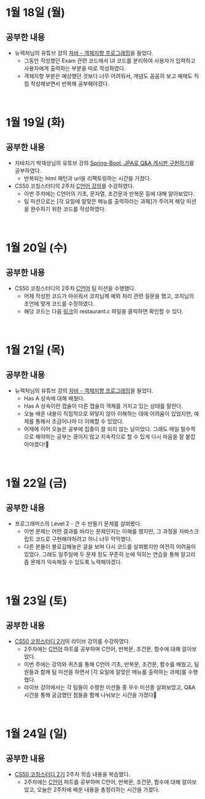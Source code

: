 # 1월 18일 (월)
## 공부한 내용
- 뉴렉처님의 유튜브 강의 [자바 - 객체지향 프로그래밍](https://www.youtube.com/watch?v=edKJbYyUapk&list=PLq8wAnVUcTFV4ZjRbyGnw6T1tgmYDLM3P&index=62)을 들었다.
  - 그동안 작성했던 Exam 관련 코드에서 UI 코드를 분리하여 사용자가 입력하고 사용자에게 출력하는 부분을 따로 작성하였다.
  - 객체지향 부분은 예상했던 것보다 너무 어려워서, 개념도 꼼꼼히 보고 예제도 직접 작성해보면서 반복해 공부해야겠다.

<br />

# 1월 19일 (화)
## 공부한 내용
- 자바지기 박재성님의 유튜브 강의 [Spring-Boot, JPA로 Q&A 게시판 구현하기](https://www.youtube.com/watch?v=g2YhGTHW_xU&list=PLqaSEyuwXkSppQAjwjXZgKkjWbFoUdNXC&index=18)를 공부하였다.
  - 반복되는 html 패턴과 url을 리팩토링하는 시간을 가졌다.
- CS50 코칭스터디의 2주차 [C언어 강의](https://www.boostcourse.org/cs112/joinLectures/41486)를 수강하였다.
  - 이번 주차에는 C언어의 기초, 문자열, 조건문과 반복문 등에 대해 알아보았다.
  - 팀 미션으로는 [각 요일에 알맞은 메뉴를 출력하라는 과제]가 주어져 해당 미션을 완수하기 위한 코드를 작성하였다.

<br />

# 1월 20일 (수)
## 공부한 내용
- CS50 코칭스터디의 2주차 [C언어](https://www.boostcourse.org/cs112/joinLectures/41486) 팀 미션을 수행했다.
  - 어제 작성한 코드가 아쉬워서 코치님께 예외 처리 관련 질문을 했고, 코치님의 조언에 맞게 코드를 수정하였다.
  - 해당 코드는 다음 [링크](https://bit.ly/3bSBFc9)의 restaurant.c 파일을 클릭하면 확인할 수 있다.

<br />

# 1월 21일 (목)
## 공부한 내용
- 뉴렉처님의 유튜브 강의 [자바 - 객체지향 프로그래밍](https://www.youtube.com/watch?v=6wKyPg9rxtw&list=PLq8wAnVUcTFV4ZjRbyGnw6T1tgmYDLM3P&index=65)을 들었다.
  - Has A 상속에 대해 배웠다.
  - Has A 상속이란 캡슐이 다른 캡슐의 객체를 가지고 있는 상태를 말한다.
  - 오늘 배운 내용이 직접적으로 와닿지 않아 이해하는 데에 어려움이 있었지만, 예제를 통해서 조금이나마 더 이해할 수 있었다.
  - 어제에 이어 오늘은 공부에 집중이 잘 되지 않는 날이었다. 그래도 매일 필수적으로 해야하는 공부는 끊이지 않고 지속적으로 할 수 있게 다시 마음을 잘 붙잡아야겠다!👊

<br />  
  
# 1월 22일 (금)
## 공부한 내용
- 프로그래머스의 Level 2 - 큰 수 만들기 문제를 살펴봤다.
  - 이번 문제는 어떤 결과를 바라는 문제인지는 이해를 했지만, 그 과정을 자바스크립트 코드로 구현해야하려고 하니 너무 막막했다.
  - 다른 분들이 블로깅해놓은 글을 보며 다시 코드를 살펴봤지만 여전히 어려움이 있었다. 그래도 일주일에 두 문제 정도 꾸준히 눈에 익히는 연습을 통해 알고리즘 문제가 익숙해질 수 있도록 노력해야겠다.

<br />  
  
# 1월 23일 (토)
## 공부한 내용
- [CS50 코칭스터디 2기](https://www.boostcourse.org/study-cs50-2nd)의 라이브 강의를 수강하였다.
  - 2주차에는 [C언어](https://www.boostcourse.org/cs112/joinLectures/41486) 파트를 공부하며 C언어, 반복문, 조건문, 함수에 대해 알아보았다.
  - 이번 주에는 강의와 퀴즈를 통해 C언어 기초, 반복문, 조건문, 함수를 배웠고, 팀원들과 함께 팀 미션을 하면서 [각 요일에 알맞은 메뉴를 출력하는 과제]를 수행했다. 
  - 라이브 강의에서는 각 팀들이 수행한 미션들 중 우수 미션을 살펴보았고, Q&A 시간을 통해 궁금했던 점들을 함께 나눠보는 시간을 가졌다🙂

<br />  
  
# 1월 24일 (일)
## 공부한 내용
- [CS50 코칭스터디 2기](https://www.boostcourse.org/study-cs50-2nd) 2주차 학습 내용을 복습했다.
  - 2주차에는 [C언어](https://www.boostcourse.org/cs112/joinLectures/41486) 파트를 공부하며 C언어, 반복문, 조건문, 함수에 대해 알아보았고, 오늘은 2주차에 배운 내용을 총정리하는 시간을 가졌다.
